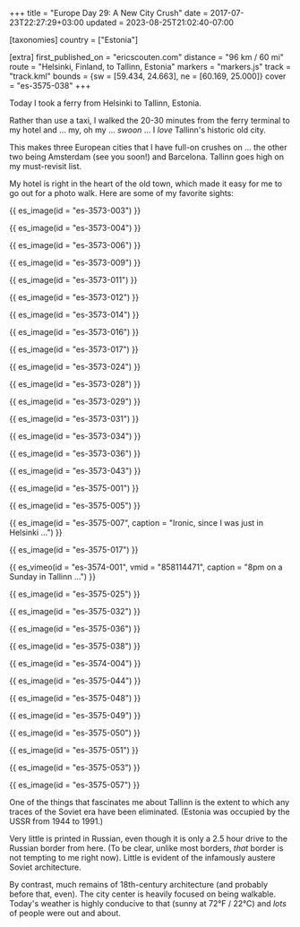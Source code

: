 +++
title = "Europe Day 29: A New City Crush"
date = 2017-07-23T22:27:29+03:00
updated = 2023-08-25T21:02:40-07:00

[taxonomies]
country = ["Estonia"]

[extra]
first_published_on = "ericscouten.com"
distance = "96 km / 60 mi"
route = "Helsinki, Finland, to Tallinn, Estonia"
markers = "markers.js"
track = "track.kml"
bounds = {sw = [59.434, 24.663], ne = [60.169, 25.000]}
cover = "es-3575-038"
+++

Today I took a ferry from Helsinki to Tallinn, Estonia.

<!-- more -->

Rather than use a taxi, I walked the 20-30 minutes from the ferry terminal to my hotel and ... my, oh my ... _swoon_ ... I _love_ Tallinn's historic old city.

This makes three European cities that I have full-on crushes on ... the other two being Amsterdam (see you soon!) and Barcelona. Tallinn goes high on my must-revisit list.

My hotel is right in the heart of the old town, which made it easy for me to go out for a photo walk. Here are some of my favorite sights:

{{ es_image(id = "es-3573-003") }}

{{ es_image(id = "es-3573-004") }}

{{ es_image(id = "es-3573-006") }}

{{ es_image(id = "es-3573-009") }}

{{ es_image(id = "es-3573-011") }}

{{ es_image(id = "es-3573-012") }}

{{ es_image(id = "es-3573-014") }}

{{ es_image(id = "es-3573-016") }}

{{ es_image(id = "es-3573-017") }}

{{ es_image(id = "es-3573-024") }}

{{ es_image(id = "es-3573-028") }}

{{ es_image(id = "es-3573-029") }}

{{ es_image(id = "es-3573-031") }}

{{ es_image(id = "es-3573-034") }}

{{ es_image(id = "es-3573-036") }}

{{ es_image(id = "es-3573-043") }}

{{ es_image(id = "es-3575-001") }}

{{ es_image(id = "es-3575-005") }}

{{ es_image(id = "es-3575-007", caption = "Ironic, since I was just in Helsinki …") }}

{{ es_image(id = "es-3575-017") }}

{{ es_vimeo(id = "es-3574-001", vmid = "858114471", caption = "8pm on a Sunday in Tallinn …") }}

{{ es_image(id = "es-3575-025") }}

{{ es_image(id = "es-3575-032") }}

{{ es_image(id = "es-3575-036") }}

{{ es_image(id = "es-3575-038") }}

{{ es_image(id = "es-3574-004") }}

{{ es_image(id = "es-3575-044") }}

{{ es_image(id = "es-3575-048") }}

{{ es_image(id = "es-3575-049") }}

{{ es_image(id = "es-3575-050") }}

{{ es_image(id = "es-3575-051") }}

{{ es_image(id = "es-3575-053") }}

{{ es_image(id = "es-3575-057") }}

One of the things that fascinates me about Tallinn is the extent to which any traces of the Soviet era have been eliminated. (Estonia was occupied by the USSR from 1944 to 1991.)

Very little is printed in Russian, even though it is only a 2.5 hour drive to the Russian border from here. (To be clear, unlike most borders, _that_ border is not tempting to me right now). Little is evident of the infamously austere Soviet architecture.

By contrast, much remains of 18th-century architecture (and probably before that, even). The city center is heavily focused on being walkable. Today's weather is highly conducive to that (sunny at 72°F / 22°C) and _lots_ of people were out and about.

